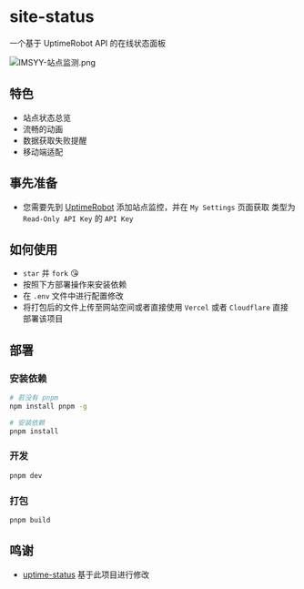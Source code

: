 # site-status

一个基于 UptimeRobot API 的在线状态面板

![IMSYY-站点监测.png](https://s1.ax1x.com/2023/07/20/pCHnLLt.png)

## 特色

- 站点状态总览
- 流畅的动画
- 数据获取失败提醒
- 移动端适配

## 事先准备

- 您需要先到 [UptimeRobot](https://uptimerobot.com/dashboard) 添加站点监控，并在 `My Settings` 页面获取 类型为 `Read-Only API Key` 的 `API Key`

## 如何使用

- `star` 并 `fork` 😘
- 按照下方部署操作来安装依赖
- 在 `.env` 文件中进行配置修改
- 将打包后的文件上传至网站空间或者直接使用 `Vercel` 或者 `Cloudflare` 直接部署该项目

## 部署

### 安装依赖

```bash
# 若没有 pnpm
npm install pnpm -g

# 安装依赖
pnpm install
```

### 开发

```bash
pnpm dev
```

### 打包

```bash
pnpm build
```

## 鸣谢

 - [uptime-status](https://github.com/yb/uptime-status) 基于此项目进行修改
